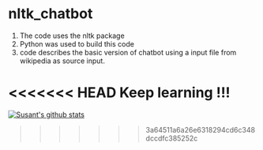 # nltk_chatbot

1. The code uses the nltk package
2. Python was used to build this code
3. code describes the basic version of chatbot using a input file from wikipedia as source input.

<<<<<<< HEAD
Keep learning !!!
=======
[![Susant's github stats](https://github-readme-stats.vercel.app/api?username=SSusantAchary)](https://github.com/susantachary/github-readme-stats)
>>>>>>> 3a64511a6a26e6318294cd6c348dccdfc385252c
